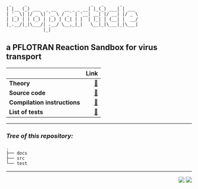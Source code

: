 <link rel="shortcut icon" type="image/x-icon" href="./images/favicon.png">

```
 _     _                        _   _      _
| |__ (_) ___  _ __   __ _ _ __| |_(_) ___| | ___
| '_ \| |/ _ \| '_ \ / _` | '__| __| |/ __| |/ _ \
| |_) | | (_) | |_) | (_| | |  | |_| | (__| |  __/
|_.__/|_|\___/| .__/ \__,_|_|   \__|_|\___|_|\___|
              |_|
```

## **a PFLOTRAN Reaction Sandbox for virus transport**

| |Link|
|---|--:|
|**Theory**|[&#128211;](https://edsaac.github.io/bioparticle/theory.html)|
|**Source code**|[&#128190;](https://bitbucket.org/edsaac/pflotran/src/bioparticle/)|
|**Compilation instructions**|[&#128296;](https://edsaac.github.io/bioparticle/instructions.html)|
|**List of tests**|[&#128300;](https://edsaac.github.io/bioparticle/listTests.html)|


***

### ***Tree of this repository:***
```
.
├── docs
├── src
└── test
```

***

<p align="right">
    <img src="https://img.shields.io/badge/Works on-my machine-purple?style=for-the-badge">
    <img src="https://img.shields.io/badge/-&#127802;-purple?style=for-the-badge">
</p>
